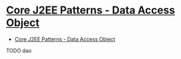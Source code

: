 # [Core J2EE Patterns - Data Access Object](https://www.oracle.com/java/technologies/dataaccessobject.html)

- [Core J2EE Patterns - Data Access Object](#core-j2ee-patterns---data-access-object)













TODO dao